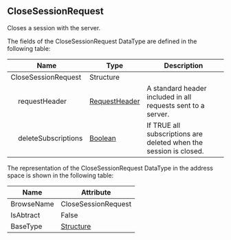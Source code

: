 <!-- datatype -->
## CloseSessionRequest
Closes a session with the server.  
<!-- end of description -->
The fields of the CloseSessionRequest DataType are defined in the following table:  

|Name|Type|Description|
|---|---|---|
|CloseSessionRequest|Structure||
|&nbsp;&nbsp;&nbsp;&nbsp;requestHeader|[RequestHeader](../../../Part4/Services/RequestHeader/readme.md)|A standard header included in all requests sent to a server.|
|&nbsp;&nbsp;&nbsp;&nbsp;deleteSubscriptions|[Boolean](../../../Part3/DataTypes/Boolean/readme.md)|If TRUE all subscriptions are deleted when the session is closed.|

The representation of the CloseSessionRequest DataType in the address space is shown in the following table:  

|Name|Attribute|
|---|---|
|BrowseName|CloseSessionRequest|
|IsAbtract|False|
|BaseType|[Structure](../../../Part3/DataTypes/Structure/readme.md)|

